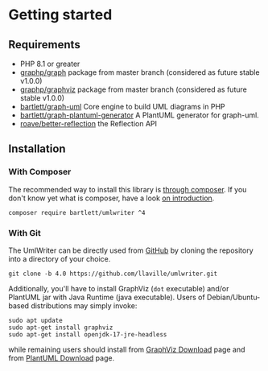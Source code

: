 <!-- markdownlint-disable MD013 -->
# Getting started

## Requirements

* PHP 8.1 or greater
* [graphp/graph](https://github.com/graphp/graph) package from master branch (considered as future stable v1.0.0)
* [graphp/graphviz](https://github.com/graphp/graphviz) package from master branch (considered as future stable v1.0.0)
* [bartlett/graph-uml](https://github.com/llaville/graph-uml) Core engine to build UML diagrams in PHP
* [bartlett/graph-plantuml-generator](https://github.com/llaville/graph-plantuml-generator) A PlantUML generator for graph-uml.
* [roave/better-reflection](https://github.com/Roave/BetterReflection) the Reflection API

## Installation

### With Composer

The recommended way to install this library is [through composer](http://getcomposer.org).
If you don't know yet what is composer, have a look [on introduction](http://getcomposer.org/doc/00-intro.md).

```shell
composer require bartlett/umlwriter ^4
```

### With Git

The UmlWriter can be directly used from [GitHub](https://github.com/llaville/umlwriter.git)
by cloning the repository into a directory of your choice.

```shell
git clone -b 4.0 https://github.com/llaville/umlwriter.git
```

Additionally, you'll have to install GraphViz (`dot` executable) and/or PlantUML jar with Java Runtime (java executable).
Users of Debian/Ubuntu-based distributions may simply invoke:

```shell
sudo apt update
sudo apt-get install graphviz
sudo apt-get install openjdk-17-jre-headless
```

while remaining users should install from [GraphViz Download](http://www.graphviz.org/download/) page
and from [PlantUML Download](https://plantuml.com/fr/download) page.
